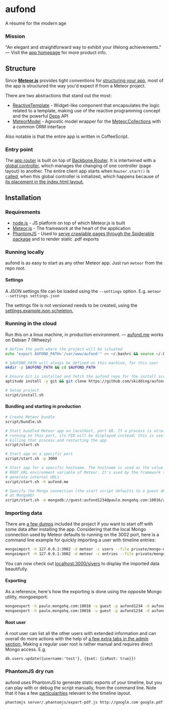 aufond
===
A résumé for the modern age

### Mission

"An elegant and straightforward way to exhibit your lifelong achievements." — Visit the [app homepage](http://aufond.me) for more product info.

## Structure

Since __[Meteor.js](http://www.meteor.com/)__ provides tight conventions for [structuring your app](http://docs.meteor.com/#structuringyourapp), most of the app is structured the way you'd expect if from a Meteor project.

There are two abstractions that stand out the most:

- [ReactiveTemplate](https://github.com/skidding/aufond/blob/master/client/lib/core/reactive-template.coffee) - Widget-like component that encapsulates the logic related to a template, making use of the reactive programming concept and the powerful [Deps](http://docs.meteor.com/#deps) API
- [MeteorModel](https://github.com/skidding/aufond/blob/master/lib/meteor-model.coffee) - Agnostic model wrapper for the [Meteor.Collections](http://docs.meteor.com/#collections) with a common ORM interface

Also notable is that the entire app is written in CoffeeScript.

### Entry point

The [app router](https://github.com/skidding/aufond/blob/master/client/router.coffee) is built on top of [Backbone.Router](http://backbonejs.org/#Router). It is intertwined with a [global controller](https://github.com/skidding/aufond/blob/master/client/controller.coffee), which manages the changing of one controller (page layout) to another. The entire client app starts when `Router.start()` is [called](https://github.com/skidding/aufond/blob/master/client/controller.coffee#L16), when this global controller is initialized, which happens because of [its placement in the index.html layout.](https://github.com/skidding/aufond/blob/master/client/index.html#L25)

## Installation

### Requirements

- [node.js](http://nodejs.org/) - JS platform on top of which Meteor.js is built
- [Meteor.js](http://docs.meteor.com/) - The framework at the heart of the application
- [PhantomJS](http://phantomjs.org/) - Used to [serve crawlable pages through the Spiderable package](http://www.meteor.com/blog/2012/08/09/search-engine-optimization) and to render static .pdf exports

### Running locally

aufond is as easy to start as any other Meteor app. Just run `meteor` from the repo root.

#### Settings

A JSON settings file can be loaded using the `--settings` option. E.g. `meteor --settings settings.json`

The settings file is not versioned needs to be created, using the [settings.example.json scheleton.](https://github.com/skidding/aufond/blob/90-install-guide/settings.example.json)

### Running in the cloud

Run this on a linux machine, in production environment. — [aufond.me](http://aufond.me) works on Debian 7 (Wheezy)

```bash
# Define the path where the project will be situated
echo "export AUFOND_PATH='/var/www/aufond'" >> ~/.bashrc && source ~/.bashrc

# $AUFOND_PATH will always be defined on this machine, for this user
mkdir -p $AUFOND_PATH && cd $AUFOND_PATH

# Ensure Git is installed and fetch the aufond repo for the install script
aptitude install -y git && git clone https://github.com/skidding/aufond.git .

# Setup project
script/install.sh
```

#### Bundling and starting in production

```bash
# Create Meteor bundle
script/bundle.sh

# Start bundled Meteor app on localhost, port 80. If a process is already
# running on this port, its PID will be displayed instead; this is useful for
# killing that process and restarting the app
script/start.sh

# Start app on a specific port
script/start.sh -p 3000

# Start app for a specific hostname. The hostname is used as the value for the
# ROOT_URL environment variable of Meteor. It's used by the framework to
# generate internal URLs
script/start.sh -h aufond.me

# Specify the Mongo connection (the start script defaults to a guest db hosted
# at MongoHQ)
script/start.sh -m mongodb://guest:aufond1234@paulo.mongohq.com:10016/aufond_guest
```

### Importing data

There are [a few dumps](https://github.com/skidding/aufond/tree/master/private/mongo-dump) included the project if you want to start off with some data after installing the app. Considering that the local Mongo connection used by Meteor defaults to running on the 3002 port, here is a command line example for quickly importing a user with timeline entries:

```bash
mongoimport -h 127.0.0.1:3002 -d meteor -c users --file private/mongo-dump/sivers.user.json
mongoimport -h 127.0.0.1:3002 -d meteor -c entries --file private/mongo-dump/sivers.entries.json
```

You can now check out [localhost:3000/sivers](http://localhost:3000/sivers) to display the imported data beautifully.

#### Exporting

As a reference, here's how the exporting is done using the opposite Mongo utility, mongoexport:

```bash
mongoexport -h paulo.mongohq.com:10016 -u guest -p aufond1234 -d aufond_guest -c users -q '{username: "sivers"}' -o sivers.user.json
mongoexport -h paulo.mongohq.com:10016 -u guest -p aufond1234 -d aufond_guest -c entries -q '{createdBy: "XDX52YC3jBPmbsiZS"}' -o sivers.entries.json
```

#### Root user

A root user can list all the other users with extended information and can overall do more actions with the help of [a few extra tabs in the admin section.](https://github.com/skidding/aufond/blob/master/client/controller/admin/admin-tabs.html#L6-L10) Making a regular user root is rather manual and requires direct Mongo access. E.g.

```mongo
db.users.update({username:'test'}, {$set: {isRoot: true}})
```

### PhantomJS dry run

aufond uses PhantomJS to generate static exports of your timeline, but you can play with or debug the script manually, from the command line. Note that it has a few [particularities](https://github.com/skidding/aufond/blob/master/server/.phantomjs/export-pdf.js) relevant to the timeline layout.

```bash
phantomjs server/.phantomjs/export-pdf.js http://google.com google.pdf
```
